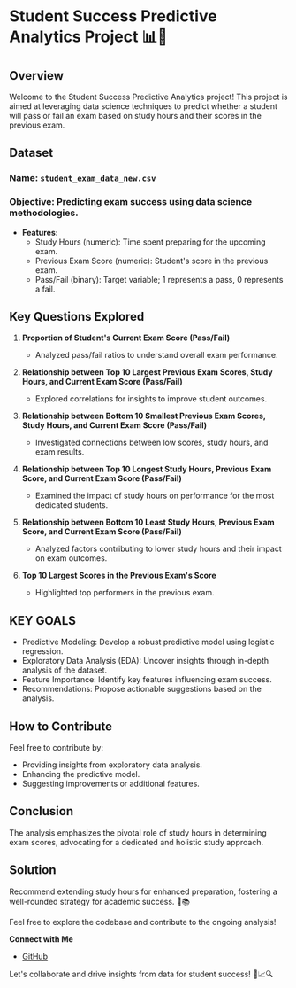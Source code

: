 # Student Success Predictive Analytics Project 📊🤖

## Overview
Welcome to the Student Success Predictive Analytics project! This project is aimed at leveraging data science techniques to predict whether a student will pass or fail an exam based on study hours and their scores in the previous exam.

## Dataset
### Name: `student_exam_data_new.csv`
### Objective: Predicting exam success using data science methodologies.
- **Features:**
  - Study Hours (numeric): Time spent preparing for the upcoming exam.
  - Previous Exam Score (numeric): Student's score in the previous exam.
  - Pass/Fail (binary): Target variable; 1 represents a pass, 0 represents a fail.

## Key Questions Explored
1. **Proportion of Student's Current Exam Score (Pass/Fail)**
   - Analyzed pass/fail ratios to understand overall exam performance.

2. **Relationship between Top 10 Largest Previous Exam Scores, Study Hours, and Current Exam Score (Pass/Fail)**
   - Explored correlations for insights to improve student outcomes.

3. **Relationship between Bottom 10 Smallest Previous Exam Scores, Study Hours, and Current Exam Score (Pass/Fail)**
   - Investigated connections between low scores, study hours, and exam results.

4. **Relationship between Top 10 Longest Study Hours, Previous Exam Score, and Current Exam Score (Pass/Fail)**
   - Examined the impact of study hours on performance for the most dedicated students.

5. **Relationship between Bottom 10 Least Study Hours, Previous Exam Score, and Current Exam Score (Pass/Fail)**
   - Analyzed factors contributing to lower study hours and their impact on exam outcomes.

6. **Top 10 Largest Scores in the Previous Exam's Score**
   - Highlighted top performers in the previous exam.
 
## KEY GOALS
-  Predictive Modeling: Develop a robust predictive model using logistic regression.
-  Exploratory Data Analysis (EDA): Uncover insights through in-depth analysis of the dataset.
-  Feature Importance: Identify key features influencing exam success.
-  Recommendations: Propose actionable suggestions based on the analysis.


## How to Contribute
Feel free to contribute by:
-  Providing insights from exploratory data analysis.
-  Enhancing the predictive model.
-  Suggesting improvements or additional features.

## Conclusion
The analysis emphasizes the pivotal role of study hours in determining exam scores, advocating for a dedicated and holistic study approach.

## Solution
Recommend extending study hours for enhanced preparation, fostering a well-rounded strategy for academic success. 🚀📚

Feel free to explore the codebase and contribute to the ongoing analysis!

**Connect with Me**
- [GitHub](https://github.com/SAMUEL-TAIWO)

Let's collaborate and drive insights from data for student success! 🙌📈🔍








